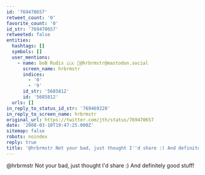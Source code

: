 ```yaml
---
id: '769470657'
retweet_count: '0'
favorite_count: '0'
id_str: '769470657'
retweeted: false
entities:
  hashtags: []
  symbols: []
  user_mentions:
    - name: boB Rudis 🇺🇦 🐘@hrbrmstr@mastodon.social
      screen_name: hrbrmstr
      indices:
        - '0'
        - '9'
      id_str: '5685812'
      id: '5685812'
  urls: []
in_reply_to_status_id_str: '769469228'
in_reply_to_screen_name: hrbrmstr
original_url: https://twitter.com/jth/status/769470657
date: '2008-03-10T19:47:25.000Z'
sitemap: false
robots: noindex
reply: true
title: '@hrbrmstr Not your bad, just thought I''d share :) And definitely good stuff!'
---
```


@hrbrmstr Not your bad, just thought I'd share :) And definitely good stuff!